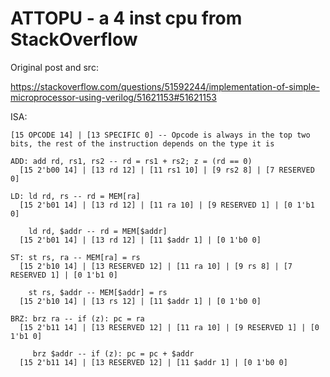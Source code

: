 # ATTOPU - a 4 inst cpu from StackOverflow

Original post and src:

https://stackoverflow.com/questions/51592244/implementation-of-simple-microprocessor-using-verilog/51621153#51621153

ISA:

```
[15 OPCODE 14] | [13 SPECIFIC 0] -- Opcode is always in the top two bits, the rest of the instruction depends on the type it is

ADD: add rd, rs1, rs2 -- rd = rs1 + rs2; z = (rd == 0)
  [15 2'b00 14] | [13 rd 12] | [11 rs1 10] | [9 rs2 8] | [7 RESERVED 0]

LD: ld rd, rs -- rd = MEM[ra]
  [15 2'b01 14] | [13 rd 12] | [11 ra 10] | [9 RESERVED 1] | [0 1'b1 0]

    ld rd, $addr -- rd = MEM[$addr]
  [15 2'b01 14] | [13 rd 12] | [11 $addr 1] | [0 1'b0 0]

ST: st rs, ra -- MEM[ra] = rs
  [15 2'b10 14] | [13 RESERVED 12] | [11 ra 10] | [9 rs 8] | [7 RESERVED 1] | [0 1'b1 0]

    st rs, $addr -- MEM[$addr] = rs
  [15 2'b10 14] | [13 rs 12] | [11 $addr 1] | [0 1'b0 0]

BRZ: brz ra -- if (z): pc = ra
  [15 2'b11 14] | [13 RESERVED 12] | [11 ra 10] | [9 RESERVED 1] | [0 1'b1 0]

     brz $addr -- if (z): pc = pc + $addr
  [15 2'b11 14] | [13 RESERVED 12] | [11 $addr 1] | [0 1'b0 0]
```
